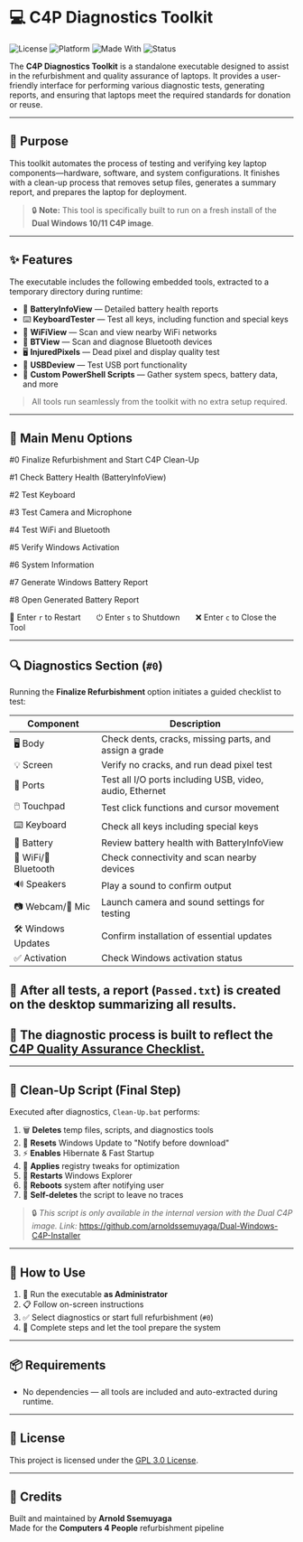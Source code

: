 # 💻 C4P Diagnostics Toolkit

![License](https://img.shields.io/github/license/arnoldssemuyaga/C4P-Diagnostics-Toolkit?style=flat-square)
![Platform](https://img.shields.io/badge/Platform-Windows-blue?style=flat-square)
![Made With](https://img.shields.io/badge/Built%20With-Batch%20%26%20PowerShell-lightgrey?style=flat-square)
![Status](https://img.shields.io/badge/Status-Active-brightgreen?style=flat-square)

The **C4P Diagnostics Toolkit** is a standalone executable designed to assist in the refurbishment and quality assurance of laptops. It provides a user-friendly interface for performing various diagnostic tests, generating reports, and ensuring that laptops meet the required standards for donation or reuse.

---

## 🎯 Purpose

This toolkit automates the process of testing and verifying key laptop components—hardware, software, and system configurations. It finishes with a clean-up process that removes setup files, generates a summary report, and prepares the laptop for deployment.

> 🔒 **Note:** This tool is specifically built to run on a fresh install of the **Dual Windows 10/11 C4P image**.

---

## ✨ Features

The executable includes the following embedded tools, extracted to a temporary directory during runtime:

- 🔋 **BatteryInfoView** — Detailed battery health reports  
- ⌨️ **KeyboardTester** — Test all keys, including function and special keys  
- 📶 **WiFiView** — Scan and view nearby WiFi networks  
- 📡 **BTView** — Scan and diagnose Bluetooth devices  
- 🖥️ **InjuredPixels** — Dead pixel and display quality test  
- 🔌 **USBDeview** — Test USB port functionality  
- 📜 **Custom PowerShell Scripts** — Gather system specs, battery data, and more

> All tools run seamlessly from the toolkit with no extra setup required.

---

## 🧭 Main Menu Options

#0 Finalize Refurbishment and Start C4P Clean-Up

#1 Check Battery Health (BatteryInfoView)

#2 Test Keyboard

#3 Test Camera and Microphone

#4 Test WiFi and Bluetooth

#5 Verify Windows Activation

#6 System Information

#7 Generate Windows Battery Report

#8 Open Generated Battery Report

🔁 Enter `r` to Restart  ⏻ Enter `s` to Shutdown  ❌ Enter `c` to Close the Tool

---

## 🔍 Diagnostics Section (`#0`)

Running the **Finalize Refurbishment** option initiates a guided checklist to test:

| Component             | Description                                                                |
|-----------------------|----------------------------------------------------------------------------|
|      🖥️  Body        |            Check dents, cracks, missing parts, and assign a grade          |
|      💡  Screen       |            Verify no cracks, and run dead pixel test                       |
|      🔌  Ports       |            Test all I/O ports including USB, video, audio, Ethernet        |
|      🖱️  Touchpad     |            Test click functions and cursor movement                        |
|      ⌨️ Keyboard     |            Check all keys including special keys                           |
|      🔋  Battery      |            Review battery health with BatteryInfoView                      |
| 📶 WiFi/📡 Bluetooth |            Check connectivity and scan nearby devices                      |
|      🔊  Speakers    |            Play a sound to confirm output                                  |
|   📷 Webcam/🎤 Mic   |            Launch camera and sound settings for testing                   |
|  🛠️ Windows Updates  |            Confirm installation of essential updates                       |
|    ✅  Activation    |            Check Windows activation status                                 |

📄 After all tests, a report (`Passed.txt`) is created on the desktop summarizing all results.
---
📄 The diagnostic process is built to reflect the [C4P Quality Assurance Checklist.](https://docs.google.com/document/d/1Kpm2P4787T_GRvwosgPtFBS1aq-QCjJc-mQaWSITl_A/edit?usp=sharing)
---
---

## 🧹 Clean-Up Script (Final Step)

Executed after diagnostics, `Clean-Up.bat` performs:

1. 🗑️ **Deletes** temp files, scripts, and diagnostics tools  
2. 🔧 **Resets** Windows Update to "Notify before download"  
3. ⚡ **Enables** Hibernate & Fast Startup  
4. 🧠 **Applies** registry tweaks for optimization  
5. 🔁 **Restarts** Windows Explorer  
6. 🔄 **Reboots** system after notifying user  
7. 🧨 **Self-deletes** the script to leave no traces  

> 🔒 *This script is only available in the internal version with the Dual C4P image. Link:* https://github.com/arnoldssemuyaga/Dual-Windows-C4P-Installer

---

## 🚀 How to Use

1. 🛑 Run the executable **as Administrator**  
2. 📋 Follow on-screen instructions  
3. ✅ Select diagnostics or start full refurbishment (`#0`)  
4. 🧼 Complete steps and let the tool prepare the system

---

## 📦 Requirements

- No dependencies — all tools are included and auto-extracted during runtime.

---

## 📄 License

This project is licensed under the [GPL 3.0 License](LICENSE).

---

## 🙌 Credits

Built and maintained by **Arnold Ssemuyaga**  
Made for the **Computers 4 People** refurbishment pipeline

